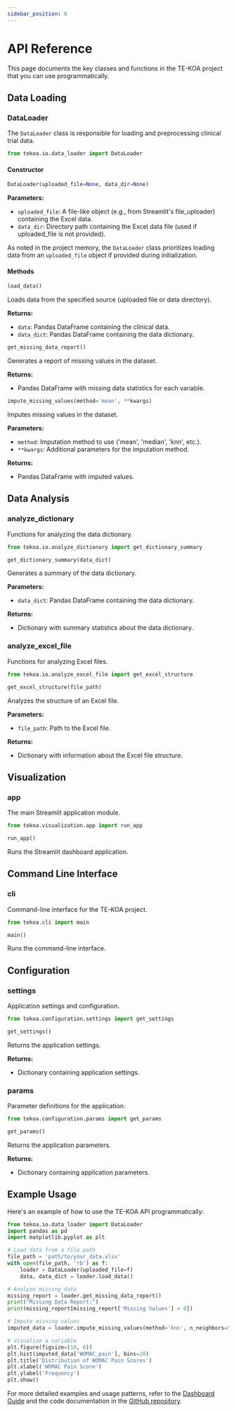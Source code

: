 ```yaml
---
sidebar_position: 6
---
```


# API Reference

This page documents the key classes and functions in the TE-KOA project that you can use programmatically.

## Data Loading

### DataLoader

The `DataLoader` class is responsible for loading and preprocessing clinical trial data.

```python
from tekoa.io.data_loader import DataLoader
```

#### Constructor

```python
DataLoader(uploaded_file=None, data_dir=None)
```

**Parameters:**

- `uploaded_file`: A file-like object (e.g., from Streamlit's file_uploader) containing the Excel data.
- `data_dir`: Directory path containing the Excel data file (used if uploaded_file is not provided).

As noted in the project memory, the `DataLoader` class prioritizes loading data from an `uploaded_file` object if provided during initialization.

#### Methods

```python
load_data()
```

Loads data from the specified source (uploaded file or data directory).

**Returns:**

- `data`: Pandas DataFrame containing the clinical data.
- `data_dict`: Pandas DataFrame containing the data dictionary.

```python
get_missing_data_report()
```

Generates a report of missing values in the dataset.

**Returns:**

- Pandas DataFrame with missing data statistics for each variable.

```python
impute_missing_values(method='mean', **kwargs)
```

Imputes missing values in the dataset.

**Parameters:**

- `method`: Imputation method to use ('mean', 'median', 'knn', etc.).
- `**kwargs`: Additional parameters for the imputation method.

**Returns:**

- Pandas DataFrame with imputed values.

## Data Analysis

### analyze_dictionary

Functions for analyzing the data dictionary.

```python
from tekoa.io.analyze_dictionary import get_dictionary_summary
```

```python
get_dictionary_summary(data_dict)
```

Generates a summary of the data dictionary.

**Parameters:**

- `data_dict`: Pandas DataFrame containing the data dictionary.

**Returns:**

- Dictionary with summary statistics about the data dictionary.

### analyze_excel_file

Functions for analyzing Excel files.

```python
from tekoa.io.analyze_excel_file import get_excel_structure
```

```python
get_excel_structure(file_path)
```

Analyzes the structure of an Excel file.

**Parameters:**

- `file_path`: Path to the Excel file.

**Returns:**

- Dictionary with information about the Excel file structure.

## Visualization

### app

The main Streamlit application module.

```python
from tekoa.visualization.app import run_app
```

```python
run_app()
```

Runs the Streamlit dashboard application.

## Command Line Interface

### cli

Command-line interface for the TE-KOA project.

```python
from tekoa.cli import main
```

```python
main()
```

Runs the command-line interface.

## Configuration

### settings

Application settings and configuration.

```python
from tekoa.configuration.settings import get_settings
```

```python
get_settings()
```

Returns the application settings.

**Returns:**

- Dictionary containing application settings.

### params

Parameter definitions for the application.

```python
from tekoa.configuration.params import get_params
```

```python
get_params()
```

Returns the application parameters.

**Returns:**

- Dictionary containing application parameters.

## Example Usage

Here's an example of how to use the TE-KOA API programmatically:

```python
from tekoa.io.data_loader import DataLoader
import pandas as pd
import matplotlib.pyplot as plt

# Load data from a file path
file_path = 'path/to/your_data.xlsx'
with open(file_path, 'rb') as f:
    loader = DataLoader(uploaded_file=f)
    data, data_dict = loader.load_data()

# Analyze missing data
missing_report = loader.get_missing_data_report()
print("Missing Data Report:")
print(missing_report[missing_report['Missing Values'] > 0])

# Impute missing values
imputed_data = loader.impute_missing_values(method='knn', n_neighbors=5)

# Visualize a variable
plt.figure(figsize=(10, 6))
plt.hist(imputed_data['WOMAC_pain'], bins=20)
plt.title('Distribution of WOMAC Pain Scores')
plt.xlabel('WOMAC Pain Score')
plt.ylabel('Frequency')
plt.show()
```

For more detailed examples and usage patterns, refer to the [Dashboard Guide](dashboard) and the code documentation in the [GitHub repository](https://github.com/artinmajdi/tekoa).
